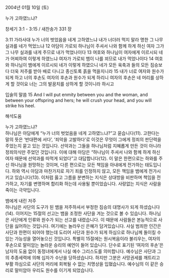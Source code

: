 2004년 01월 10일 (토)

누가 고하였느냐?



창세기 3:1 - 3:15 / 새찬송가 331 장


3:11 가라사대 누가 너의 벗었음을 네게 고하였느냐 내가 너더러 먹지 말라 명한 그 나무 실과를 네가 먹었느냐 
12 아담이 가로되 하나님이 주셔서 나와 함께 하게 하신 여자 그가 그 나무 실과를 내게 주므로 내가 먹었나이다 
13 여호와 하나님이 여자에게 이르시되 네가 어찌하여 이렇게 하였느냐 여자가 가로되 뱀이 나를 꾀므로 내가 먹었나이다 
14 여호와 하나님이 뱀에게 이르시되 네가 이렇게 하였으니 네가 모든 육축과 들의 모든 짐승보다 더욱 저주를 받아 배로 다니고 종신토록 흙을 먹을지니라 
15 내가 너로 여자와 원수가 되게 하고 너의 후손도 여자의 후손과 원수가 되게 하리니 여자의 후손은 네 머리를 상하게 할 것이요 너는 그의 발꿈치를 상하게 할 것이니라    하시고 

입술의 말씀 
15 And I will put enmity between you and the woman, and between your offspring and hers; he will crush your head, and you will strike his heel.

해석도움





누가 고하였느냐?  
하나님은 아담에게 “누가 너의 벗었음을 네게 고하였느냐?”고 묻습니다(11). 고한다는 말의 뜻은 ‘반대편에 서다’, ‘죄악을 고발하다’로  이것은 무엇이 그에게 정죄의 판단력을 주었는지 묻고 있는 것입니다. 선악과는 그들을 하나님처럼 지혜롭게 만든 것이 아니라 정죄의식만 주었던 것입니다. 이에 대해 아담은 “하나님이 주셔서 나와 함께 하게 하신 여자 때문에 선악과를 따먹게 되었다”고 대답합니다(12). 이 말은 한편으로는 하와를 주신 하나님을 원망하는 것이며, 다른 편으로는 모든 책임을 아내에게 전가하는 태도입니다. 하와 역시 아담과 마찬가지로 자기 죄를 인정하지 않고, 모든 책임을 뱀에게 전가시키고 있습니다(13). 이처럼 옳고 그름을 분변하는 지식은 상대방을 비판하며 책임을 전가하고, 자기를 변명하며 합리화 하는데 사용될 뿐이었습니다. 사랑없는 지식은 사람을 죽이는 극약입니다.   

뱀에게 내린 저주  
하나님은 사단의 도구가 된 뱀을 저주하셔서 부정한 짐승의 대명사가 되게 하셨습니다(14). 이어지는 15절의 선고는 뱀을 조정한 사단을 겨눈 것으로 볼 수 있습니다. 하나님은 사단에게 인류와 원수가 되는 선고를 내렸습니다. 이 때문에 사람들은 본능적으로 사단을 싫어하는 것입니다. 여기에는 놀라우신 은혜가 담겨있습니다. 사실 범죄한 인간은 사단과 한편이 되어야 했는데 도리어 사단과 원수가 되게 하심으로 하나님께 돌이킬 수 있는 가능성을 열어놓으신 것입니다. 특별히 15절에는 원시복음이라 불리우는, 여자의 후손으로 말미암는 놀라운 승리의 예언이 들어 있습니다. 단수로 표기된 ‘여자의 후손’은 남자의 도움 없이 동정녀에게서 나실 예수 그리스도를 의미합니다. 예수님은 사단과 그의 추종세력에 의해 십자가 수난을 당하셨습니다. 하지만 그분은 사망권세를 깨트리고 부활 하심으로 사단의 머리에 회복될 수 없는 치명상을 입혔습니다. 예수님의 이 같은 승리로 말미암아 우리도 원수를 이기게 되었습니다.